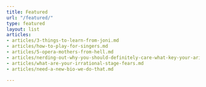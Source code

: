 ```yaml
---
title: Featured
url: "/featured/"
type: featured
layout: list
articles:
- articles/3-things-to-learn-from-joni.md
- articles/how-to-play-for-singers.md
- articles/5-opera-mothers-from-hell.md
- articles/nerding-out-why-you-should-definitely-care-what-key-your-aria-is-in.md
- articles/what-are-your-irrational-stage-fears.md
- articles/need-a-new-bio-we-do-that.md

---
```

